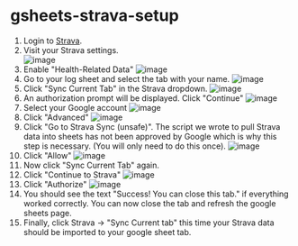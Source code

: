 # gsheets-strava-setup

1. Login to [Strava](https://www.strava.com/login).
2. Visit your Strava settings.  
![image](https://user-images.githubusercontent.com/3951143/187322535-d2c40801-2fba-44b5-bea6-e479e306d014.png)
3. Enable "Health-Related Data" ![image](https://user-images.githubusercontent.com/3951143/187322667-84f74e93-2c9a-4161-b492-f0487db8d23d.png)
4. Go to your log sheet and select the tab with your name. ![image](https://user-images.githubusercontent.com/3951143/187323091-a3d2922c-abc7-4ab9-ab06-fe4c6b7ea2ad.png)
5. Click "Sync Current Tab" in the Strava dropdown. ![image](https://user-images.githubusercontent.com/3951143/187323365-f1d1a3f1-b17e-4b60-88c9-0ce91e923ffc.png)
6. An authorization prompt will be displayed. Click "Continue" ![image](https://user-images.githubusercontent.com/3951143/187323761-050f57da-5ec6-439a-867c-3f59c226ca8d.png)
7. Select your Google account ![image](https://user-images.githubusercontent.com/3951143/187323826-cc1caaba-9160-458f-94b2-87fc710fd98d.png)
8. Click "Advanced" ![image](https://user-images.githubusercontent.com/3951143/187323920-02a6a37c-2439-4bb8-89a5-30eb10c9f23e.png)
9. Click "Go to Strava Sync (unsafe)". The script we wrote to pull Strava data into sheets has not been approved by Google which is why this step is necessary. (You will only need to do this once). ![image](https://user-images.githubusercontent.com/3951143/187324130-e10dd399-3f5e-491e-ae78-393605a65de8.png)
10. Click "Allow" ![image](https://user-images.githubusercontent.com/3951143/187329160-6b581ac2-59e4-4740-9032-43fa08b3ac83.png)
11. Now click "Sync Current Tab" again.
12. Click "Continue to Strava" ![image](https://user-images.githubusercontent.com/3951143/187324248-74378f93-d1bf-403c-a87d-a8327865ce63.png)
13. Click "Authorize" ![image](https://user-images.githubusercontent.com/3951143/187324305-e65e46ea-aca7-4219-a6c1-95401b3e225d.png)
14. You should see the text "Success! You can close this tab." if everything worked correctly. You can now close the tab and refresh the google sheets page.
15. Finally, click Strava -> "Sync Current tab" this time your Strava data should be imported to your google sheet tab.
